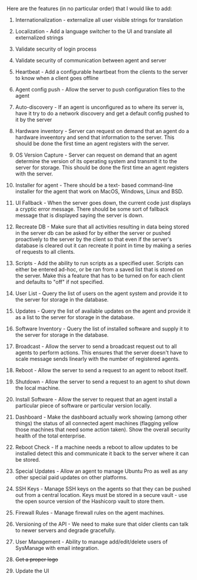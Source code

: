 Here are the features (in no particular order) that I would
like to add:

1.  Internationalization - externalize all user visible
    strings for translation

2.  Localization - Add a language switcher to the UI
    and translate all externalized strings

3.  Validate security of login process

4.  Validate security of communication between agent
    and server

5.  Heartbeat - Add a configurable heartbeat from
    the clients to the server to know when a client
    goes offline

6.  Agent config push - Allow the server to push
    configuration files to the agent

7.  Auto-discovery - If an agent is unconfigured
    as to where its server is, have it try to
    do a network discovery and get a default
    config pushed to it by the server

8.  Hardware inventory - Server can request on
    demand that an agent do a hardware inveentory
    and send that information to the server.  This
    should be done the first time an agent registers
    with the server.

9.  OS Version Capture - Server can request on
    demand that an agent determine the version of
    its operating system and transmit it to the
    server for storage.  This should be done the
    first time an agent registers with the server.

10. Installer for agent - There should be a text-
    based command-line installer for the agent that
    work on MacOS, Windows, Linux and BSD.

11. UI Fallback - When the server goes down, the
    current code just displays a cryptic error 
    message.  There should be some sort of fallback
    message that is displayed saying the server is
    down.

12. Recreate DB - Make sure that all activities
    resulting in data being stored in the server
    db can be asked for by either the server or
    pushed proactively to the server by the client
    so that even if the server's database is
    cleared out it can recreate it point in time
    by making a series of requests to all clients.

13. Scripts - Add the ability to run scripts as
    a specified user.  Scripts can either be
    entered ad-hoc, or be ran from a saved list
    that is stored on the server.  Make this a
    feature that has to be turned on for each
    client and defaults to "off" if not specified.

14. User List - Query the list of users on the
    agent system and provide it to the server
    for storage in the database.

15. Updates - Query the list of available updates
    on the agent and provide it as a list to the
    server for storage in the database.

16. Software Inventory - Query the list of
    installed software and supply it to the
    server for storage in the database.

17. Broadcast - Allow the server to send a
    broadcast request out to all agents to
    perform actions.  This ensures that the
    server doesn't have to scale message
    sends linearly with the number of
    registered agents.

18. Reboot - Allow the server to send a
    request to an agent to reboot itself.

19. Shutdown - Allow the server to send a 
    request to an agent to shut down the
    local machine.

20. Install Software - Allow the server to
    request that an agent install a particular
    piece of software or particular version
    locally.

21. Dashboard - Make the dashboard actually
    work showing (among other things) the
    status of all connected agent machines
    (flagging yellow those machines that
    need some action taken).  Show the
    overall security health of the total
    enterprise.

22. Reboot Check - If a machine needs a
    reboot to allow updates to be installed
    detect this and communicate it back to
    the server where it can be stored.

23. Special Updates - Allow an agent to 
    manage Ubuntu Pro as well as any other
    special paid updates on other platforms.

24. SSH Keys - Manage SSH keys on the agents
    so that they can be pushed out from a
    central location.  Keys must be stored
    in a secure vault - use the open source
    version of the Hashicorp vault to store
    them.

25. Firewall Rules - Manage firewall rules
    on the agent machines.

26. Versioning of the API - We need to make
    sure that older clients can talk to 
    newer servers and degrade gracefully.

27. User Management - Ability to manage
    add/edit/delete users of SysManage
    with email integration.

28. ~~Get a proper logo~~

29. Update the UI
